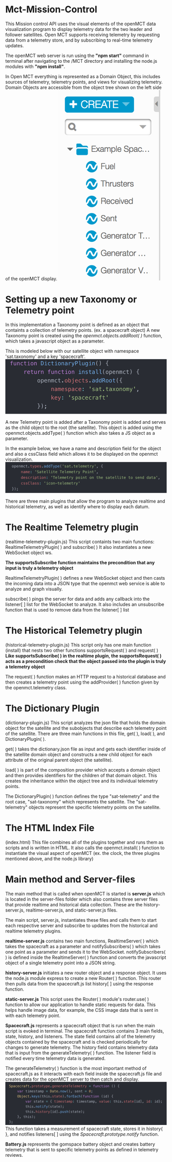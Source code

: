 # Mct-Mission-Control

This Mission control API uses the visual elements of the openMCT data visualization program to display telemetry data for the two leader and follower satellites. Open MCT supports receiving telemetry by requesting data from a telemetry store, and by subscribing to real-time telemetry updates.

The openMCT web server is run using the **"npm start"** command in terminal after navigating to the /MCT directory and installing the node.js modules with **"npm install"**.

In Open MCT everything is represented as a Domain Object, this includes sources of telemetry, telemetry points, and views for visualizing telemetry. Domain Objects are accessible from the object tree shown on the left side of the openMCT display.
![Object Tree](https://github.com/pathfinder-for-autonomous-navigation/FlightSoftware/blob/addmct/src/gsw/MCT/images/object-tree.png)

# Setting up a new Taxonomy or Telemetry point
In this implementation a Taxonomy point is defined as an object that containts a collection of telemetry points. (ex. a spacecraft object) A new Taxonomy point is created using the *openmct.objects.addRoot( )* function, which takes a javascript object as a parameter.

This is modeled below with our satellite object with namespace 'sat.taxonomy' and a key 'spacecraft'.
![addRoot function](https://github.com/pathfinder-for-autonomous-navigation/FlightSoftware/blob/addmct/src/gsw/MCT/images/add-Root.png)

A new Telemetry point is added after a Taxonomy point is added and serves as the child object to the root (the satellite). This object is added using the openmct.objects.addType( ) function which also takes a JS object as a parameter.

In the example below, we have a name and description field for the object and also a cssClass field which allows it to be displayed on the openmct visualization.
![addType function](https://github.com/pathfinder-for-autonomous-navigation/FlightSoftware/blob/addmct/src/gsw/MCT/images/add-Type.png)



There are three main plugins that allow the program to analyze realtime and historical telemetry, as well as identify where to display each datum.

# The Realtime Telemetry plugin
(realtime-telemetry-plugin.js)
This script containts two main functions:  RealtimeTelemetryPlugin( ) and subscribe( )
It also instantiates a new WebSocket object ws.

**The supportsSubscribe function maintains the precondition that any input is truly a telemetry object**

RealtimeTelemetryPlugin( ) defines a new WebSocket object and then casts the incoming data into a JSON type that the openmct web service is able to analyze and graph visually.

subscribe( ) pings the server for data and adds any callback into the listener[ ] list for the WebSocket to analyze. It also includes an unsubscribe function that is used to remove data from the listener[ ] list

# The Historical Telemetry plugin
(historical-telemetry-plugin.js)
This script only has one main function (install) that nests two other functions supportsRequest( ) and request( )
**Like supportsSubscribe( ) in the realtime plugin, the supportsRequest( ) acts as a precondition check that the object passed into the plugin is truly a telemetry object**

The request( ) function makes an HTTP request to a historical database and then creates a telemetry point using the addProvider( ) function given by the openmct.telemetry class.

# The Dictionary Plugin
(dictionary-plugin.js)
This script analyzes the json file that holds the domain object for the satellite and the subobjects that describe each telemetry point of the satellite.
There are three main functions in this file, get( ), load( ), and  DictionaryPlugin( ).

get( ) takes the dictionary.json file as input and gets each identifier inside of the satellite domain object and constructs a new child object for each attribute of the original parent object (the satellite).

load( ) is part of the composition provider which accepts a domain object and then provides identifiers for the children of that domain object. This creates the inheritance within the object tree and its individual telemetry points.

The DictionaryPlugin( ) function defines the type "sat-telemetry" and the root case, "sat-taxonomy" which represents the satellite. The "sat-telemetry" objects represent the specific telemetry points on the satellite.

# The HTML Index File
(index.html)
This file combines all of the plugins together and runs them as scripts and is written in HTML.
It also calls the openmct.install( ) function to instantiate the visual aspect of openMCT (ex. the clock, the three plugins mentioned above, and the node.js library)

# Main method and Server-files

The main method that is called when openMCT is started is **server.js** which is located in the server-files folder which also contains three server files that provide realtime and historical data collection. These are the history-server.js, realtime-server.js, and static-server.js files.

The main script, server.js, instantiates these files and calls them to start each respective server and subscribe to updates from the historical and realtime telemetry plugins.

**realtime-server.js** contains two main functions, RealtimeServer( ) which takes the spacecraft as a parameter and notifySubscribers( ) which takes one point as a parameter and sends it to the WebSocket.
notifySubscribers( ) is defined inside the RealtimeServer( ) function and converts the javascript object of a single telemetry point into a JSON string.

**history-server.js** initiates a new router object and a response object. It uses the node.js module express to create a new Router( ) function. This router then pulls data from the spacecraft.js list history[ ] using the response function.

**static-server.js** This script uses the Router( ) module's router.use( ) function to allow our application to handle static requests for data. This helps handle image data, for example, the CSS image data that is sent in with each telemetry point.



**Spacecraft.js** represents a spacecraft object that is run when the main script is evoked in terminal.
The spacecraft function contains 3 main fields, state, history, and listeners.
The state field contains all of the telemetry objects contained by the spacecraft and is checked periodically for changes to generate telemetry.
The history field contains telemetry data that is input from the generateTelemetry( ) function.
The listener field is notified every time telemetry data is generated.

The generateTelemetry( ) function is the most important method of spacecraft.js as it interacts with each field inside the spacecraft.js file and creates data for the openMCT server to then catch and display.
![Telemetry function](https://github.com/pathfinder-for-autonomous-navigation/FlightSoftware/blob/addmct/src/gsw/MCT/images/generate-telemetry.png)
This function takes a measurement of spacecraft state, stores it in history{ }, and notifies listeners[ ] using the *Spacecraft.prototype.notify* function.

**Battery.js** represents the gomspace battery object and creates battery telemetry that is sent to specific telemetry points as defined in telemetry reviews.

